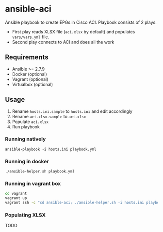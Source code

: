 # ansible-aci
Ansible playbook to create EPGs in Cisco ACI.
Playbook consists of 2 plays:
* First play reads XLSX file (`aci.xlsx` by default) and populates `vars/vars.yml` file.
* Second play connects to ACI and does all the work

## Requirements
* Ansible >= 2.7.9
* Docker (optional)
* Vagrant (optional)
* Virtualbox (optional)

## Usage
1. Rename `hosts.ini.sample` to `hosts.ini` and edit accordingly
2. Rename `aci.xlsx.sample` to `aci.xlsx`
3. Populate `aci.xlsx`
4. Run playbook

### Running natively
`ansible-playbook -i hosts.ini playbook.yml`

### Running in docker
`./ansible-helper.sh playbook.yml`

### Running in vagrant box
```bash
cd vagrant
vagrant up
vagrant ssh -c "cd ansible-aci; ./ansible-helper.sh -i hosts.ini playbook.yml"
```

### Populating XLSX
TODO